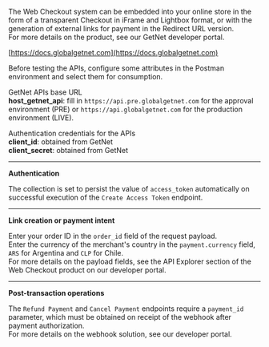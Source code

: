 The Web Checkout system can be embedded into your online store in the form of a transparent Checkout in iFrame and Lightbox format, or with the generation of external links for payment in the Redirect URL version.  
For more details on the product, see our GetNet developer portal.

[https://docs.globalgetnet.com](https://docs.globalgetnet.com)

Before testing the APIs, configure some attributes in the Postman environment and select them for consumption.

GetNet APIs base URL  
**host_getnet_api**: fill in `https://api.pre.globalgetnet.com` for the approval environment (PRE) or `https://api.globalgetnet.com` for the production environment (LIVE).

Authentication credentials for the APIs  
**client_id**: obtained from GetNet  
**client_secret**: obtained from GetNet

---

**Authentication**

The collection is set to persist the value of `access_token` automatically on successful execution of the `Create Access Token` endpoint.

---

**Link creation or payment intent**

Enter your order ID in the `order_id` field of the request payload.  
Enter the currency of the merchant's country in the `payment.currency` field, `ARS` for Argentina and `CLP` for Chile.  
For more details on the payload fields, see the API Explorer section of the Web Checkout product on our developer portal.

---

**Post-transaction operations**

The `Refund Payment` and `Cancel Payment` endpoints require a `payment_id` parameter, which must be obtained on receipt of the webhook after payment authorization.  
For more details on the webhook solution, see our developer portal.